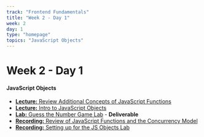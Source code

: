 ```yaml
---
track: "Frontend Fundamentals"
title: "Week 2 - Day 1"
week: 2
day: 1
type: "homepage"
topics: "JavaScript Objects" 
---
```



# Week 2 - Day 1

#### JavaScript Objects
- [**Lecture:** Review Additional Concepts of JavaScript Functions](/frontend-fundamentals/week-1/day-3/lecture-materials/intro-to-javascript-functions-and-scope/#4-parametersarguments)
- [**Lecture:** Intro to JavaScript Objects](/frontend-fundamentals/week-2/day-1/lecture-materials/intro-to-javascript-objects/)
- [**Lab:** Guess the Number Game Lab](/frontend-fundamentals/week-2/day-1/labs/guess-the-number-game-lab/) - **Deliverable**
- [**Recording:** Review of JavaScript Functions and the Concurrency Model](https://generalassembly.zoom.us/rec/share/5_ISr3eHOR27OhQULC05NNWDPYcsVPaWL9DuZSE_wGWXad6a4fT7gwyCxjV9VMBj.aFP8MO9nkXYzATUf?startTime=1614131044000)
- [**Recording:** Setting up for the JS Objects Lab](https://generalassembly.zoom.us/rec/share/5_ISr3eHOR27OhQULC05NNWDPYcsVPaWL9DuZSE_wGWXad6a4fT7gwyCxjV9VMBj.aFP8MO9nkXYzATUf?startTime=1614144358000)